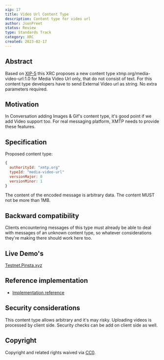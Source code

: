 ```yaml
---
xip: 17
title: Video Url Content Type
description: Content type for video url
author: JsonPreet
status: Review
type: Standards Track
category: XRC
created: 2023-02-17
---
```


## Abstract

Based on [XIP-5](https://github.com/nakajima/XIPs/blob/patch-1/XIPs/xip-5-message-content-types.md) this XRC proposes a new content type xtmp.org/media-video-url:1.0 for Media Video Url only, that do not consist of text. For this content type developers have to send External Video url as string. No extra parameters required. 

## Motivation

In Conversation adding Images & Gif's content type, it's good point if we add Video support too. For real messaging platform, XMTP needs to provide these features.

## Specification

Proposed content type:

```js
{
  authorityId: "xmtp.org"
  typeId: "media-video-url"
  versionMajor: 0
  versionMinor: 1
}
```


The content of the encoded message is arbitrary data. The content MUST not be more than 1MB.

## Backward compatibility

Clients encountering messages of this type must already be able to deal with messages of an unknown content type, so whatever considerations they're making there should work here too.

## Live Demo's
[Testnet.Pinsta.xyz](https://testnet.pinsta.xyz)

## Reference implementation

- [Implementation reference](https://xmtp.notion.site/XMTP-Codecs-for-Images-Videos-551d566e63c64007a1e727e1bd62f488)

## Security considerations

This content type allows arbitrary and it's may risky. Uploading videos is processed by client side. Security checks can be add on client side as well.

## Copyright

Copyright and related rights waived via [CC0](https://creativecommons.org/publicdomain/zero/1.0/).